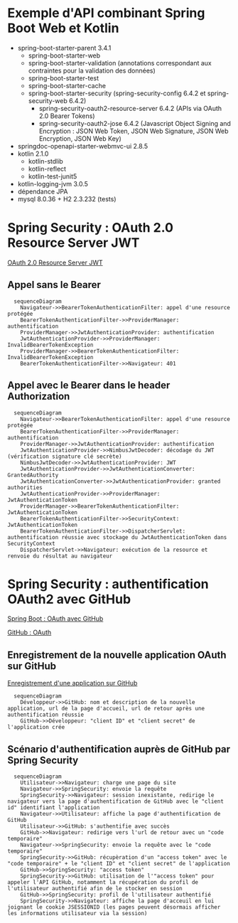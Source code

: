 # Exemple d'API combinant Spring Boot Web et Kotlin
- spring-boot-starter-parent 3.4.1
  - spring-boot-starter-web
  - spring-boot-starter-validation (annotations correspondant aux contraintes pour la validation des données)
  - spring-boot-starter-test
  - spring-boot-starter-cache
  - spring-boot-starter-security (spring-security-config 6.4.2 et spring-security-web 6.4.2)
    - spring-security-oauth2-resource-server 6.4.2 (APIs via OAuth 2.0 Bearer Tokens)
    - spring-security-oauth2-jose 6.4.2 (Javascript Object Signing and Encryption : JSON Web Token, JSON Web Signature, JSON Web Encryption, JSON Web Key)
- springdoc-openapi-starter-webmvc-ui 2.8.5
- kotlin 2.1.0
  - kotlin-stdlib
  - kotlin-reflect
  - kotlin-test-junit5
- kotlin-logging-jvm 3.0.5
- dépendance JPA
- mysql 8.0.36 + H2 2.3.232 (tests)

# Spring Security : OAuth 2.0 Resource Server JWT
[OAuth 2.0 Resource Server JWT](https://docs.spring.io/spring-security/reference/servlet/oauth2/resource-server/jwt.html)

## Appel sans le Bearer
```mermaid
  sequenceDiagram
    Navigateur->>BearerTokenAuthenticationFilter: appel d'une resource protégée
    BearerTokenAuthenticationFilter->>ProviderManager: authentification
    ProviderManager->>JwtAuthenticationProvider: authentification
    JwtAuthenticationProvider->>ProviderManager: InvalidBearerTokenException
    ProviderManager->>BearerTokenAuthenticationFilter: InvalidBearerTokenException
    BearerTokenAuthenticationFilter->>Navigateur: 401
```

## Appel avec le Bearer dans le header Authorization
```mermaid
  sequenceDiagram
    Navigateur->>BearerTokenAuthenticationFilter: appel d'une resource protégée
    BearerTokenAuthenticationFilter->>ProviderManager: authentification
    ProviderManager->>JwtAuthenticationProvider: authentification
    JwtAuthenticationProvider->>NimbusJwtDecoder: décodage du JWT (vérification signature clé secrète)
    NimbusJwtDecoder->>JwtAuthenticationProvider: JWT
    JwtAuthenticationProvider->>JwtAuthenticationConverter: GrantedAuthority
    JwtAuthenticationConverter->>JwtAuthenticationProvider: granted authorities
    JwtAuthenticationProvider->>ProviderManager: JwtAuthenticationToken
    ProviderManager->>BearerTokenAuthenticationFilter: JwtAuthenticationToken
    BearerTokenAuthenticationFilter->>SecurityContext: JwtAuthenticationToken
    BearerTokenAuthenticationFilter->>DispatcherServlet: authentification réussie avec stockage du JwtAuthenticationToken dans SecurityContext
    DispatcherServlet->>Navigateur: exécution de la resource et renvoie du résultat au navigateur
```


# Spring Security : authentification OAuth2 avec GitHub
[Spring Boot : OAuth avec GitHub](https://spring.io/guides/tutorials/spring-boot-oauth2)

[GitHub : OAuth](https://docs.github.com/en/apps/oauth-apps/building-oauth-apps/authorizing-oauth-apps)

## Enregistrement de la nouvelle application OAuth sur GitHub
[Enregistrement d'une application sur GitHub](https://github.com/settings/applications/new)
```mermaid
  sequenceDiagram
    Développeur->>GitHub: nom et description de la nouvelle application, url de la page d'accueil, url de retour après une authentification réussie
    GitHub->>Développeur: "client ID" et "client secret" de l'application crée
```

## Scénario d'authentification auprès de GitHub par Spring Security
```mermaid
  sequenceDiagram
    Utilisateur->>Navigateur: charge une page du site
    Navigateur->>SpringSecurity: envoie la requête
    SpringSecurity->>Navigateur: session inexistante, redirige le navigateur vers la page d'authentification de GitHub avec le "client id" identifiant l'application
    Navigateur->>Utilisateur: affiche la page d'authentification de GitHub
    Utilisateur->>GitHub: s'authentifie avec succès
    GitHub->>Navigateur: redirige vers l'url de retour avec un "code temporaire"
    Navigateur->>SpringSecurity: envoie la requête avec le "code temporaire"
    SpringSecurity->>GitHub: récupèration d'un "access token" avec le "code temporaire" + le "client ID" et "client secret" de l'application
    GitHub->>SpringSecurity: "access token"
    SpringSecurity->>GitHub: utilisation de l'"access token" pour appeler l'API GitHub, notamment la récupération du profil de l'utilisateur authentifié afin de le stocker en session
    GitHub->>SpringSecurity: profil de l'utilisateur authentifié
    SpringSecurity->>Navigateur: affiche la page d'acceuil en lui joignant le cookie JSESSIONID (les pages peuvent désormais afficher les informations utilisateur via la session)
```
